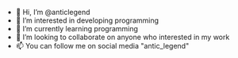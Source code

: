 - 👋 Hi, I’m @anticlegend
- 👀 I’m interested in developing programming 
- 🌱 I’m currently learning programming 
- 💞️ I’m looking to collaborate on anyone who interested in my work
- 📫 You can follow me on social media "antic_legend"

<!---
anticlegend/anticlegend is a ✨ special ✨ repository because its `README.md` (this file) appears on your GitHub profile.
You can click the Preview link to take a look at your changes.
--->
